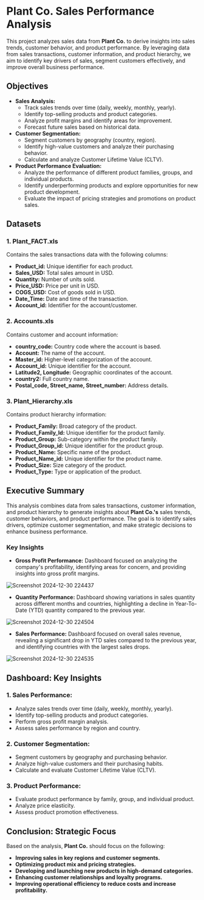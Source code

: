 # Plant Co. Sales Performance Analysis

This project analyzes sales data from **Plant Co.** to derive insights into sales trends, customer behavior, and product performance. By leveraging data from sales transactions, customer information, and product hierarchy, we aim to identify key drivers of sales, segment customers effectively, and improve overall business performance.

## Objectives

- **Sales Analysis:** 
    - Track sales trends over time (daily, weekly, monthly, yearly).
    - Identify top-selling products and product categories.
    - Analyze profit margins and identify areas for improvement.
    - Forecast future sales based on historical data.
- **Customer Segmentation:** 
    - Segment customers by geography (country, region).
    - Identify high-value customers and analyze their purchasing behavior.
    - Calculate and analyze Customer Lifetime Value (CLTV).
- **Product Performance Evaluation:** 
    - Analyze the performance of different product families, groups, and individual products.
    - Identify underperforming products and explore opportunities for new product development.
    - Evaluate the impact of pricing strategies and promotions on product sales.

## Datasets

### 1. **Plant_FACT.xls**
Contains the sales transactions data with the following columns:
- **Product_id:** Unique identifier for each product.
- **Sales_USD:** Total sales amount in USD.
- **Quantity:** Number of units sold.
- **Price_USD:** Price per unit in USD.
- **COGS_USD:** Cost of goods sold in USD.
- **Date_Time:** Date and time of the transaction.
- **Account_id:** Identifier for the account/customer.

### 2. **Accounts.xls**
Contains customer and account information:
- **country_code:** Country code where the account is based.
- **Account:** The name of the account.
- **Master_id:** Higher-level categorization of the account.
- **Account_id:** Unique identifier for the account.
- **Latitude2, Longitude:** Geographic coordinates of the account.
- **country2:** Full country name.
- **Postal_code, Street_name, Street_number:** Address details.

### 3. **Plant_Hierarchy.xls**
Contains product hierarchy information:
- **Product_Family:** Broad category of the product.
- **Product_Family_Id:** Unique identifier for the product family.
- **Product_Group:** Sub-category within the product family.
- **Product_Group_id:** Unique identifier for the product group.
- **Product_Name:** Specific name of the product.
- **Product_Name_id:** Unique identifier for the product name.
- **Product_Size:** Size category of the product.
- **Product_Type:** Type or application of the product.

## Executive Summary

This analysis combines data from sales transactions, customer information, and product hierarchy to generate insights about **Plant Co.'s** sales trends, customer behaviors, and product performance. The goal is to identify sales drivers, optimize customer segmentation, and make strategic decisions to enhance business performance.

### Key Insights

- **Gross Profit Performance:** Dashboard focused on analyzing the company's profitability, identifying areas for concern, and providing insights into gross profit margins.

![Screenshot 2024-12-30 224437](https://github.com/user-attachments/assets/c3c679de-18a0-4cf2-abf7-214434d32ac6)

  
- **Quantity Performance:** Dashboard showing variations in sales quantity across different months and countries, highlighting a decline in Year-To-Date (YTD) quantity compared to the previous year.

![Screenshot 2024-12-30 224504](https://github.com/user-attachments/assets/b0823b89-6564-4ba2-82b8-796b313051ed)


- **Sales Performance:** Dashboard focused on overall sales revenue, revealing a significant drop in YTD sales compared to the previous year, and identifying countries with the largest sales drops.

![Screenshot 2024-12-30 224535](https://github.com/user-attachments/assets/26336212-e9b4-4597-ba07-e6d319a2e344)


## Dashboard: Key Insights

### 1. **Sales Performance:**
   - Analyze sales trends over time (daily, weekly, monthly, yearly).
   - Identify top-selling products and product categories.
   - Perform gross profit margin analysis.
   - Assess sales performance by region and country.

### 2. **Customer Segmentation:**
   - Segment customers by geography and purchasing behavior.
   - Analyze high-value customers and their purchasing habits.
   - Calculate and evaluate Customer Lifetime Value (CLTV).

### 3. **Product Performance:**
   - Evaluate product performance by family, group, and individual product.
   - Analyze price elasticity.
   - Assess product promotion effectiveness.

## Conclusion: Strategic Focus

Based on the analysis, **Plant Co.** should focus on the following:

- **Improving sales in key regions and customer segments.**
- **Optimizing product mix and pricing strategies.**
- **Developing and launching new products in high-demand categories.**
- **Enhancing customer relationships and loyalty programs.**
- **Improving operational efficiency to reduce costs and increase profitability.**
